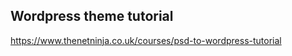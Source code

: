 Wordpress theme tutorial
---------------

https://www.thenetninja.co.uk/courses/psd-to-wordpress-tutorial
